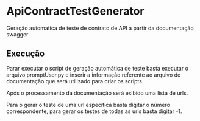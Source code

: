 # ApiContractTestGenerator
Geração automatica de teste de contrato de API a partir da documentação swagger

## Execução
Parar executar o script de geração automática de teste basta executar o arquivo promptUser.py e inserir a informação referente ao arquivo de documentação que será utilizado para criar os scripts.

Após o processamento da documentação será exibido uma lista de urls.

Para o gerar o teste de uma url especifica basta digitar o número correspondente, para gerar os testes de todas as urls basta digitar -1.
